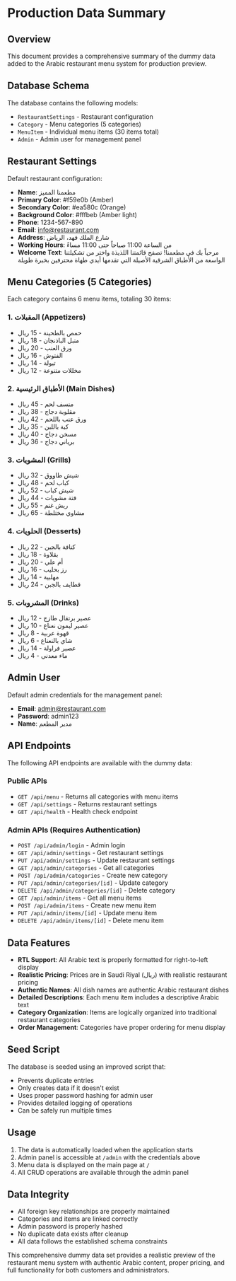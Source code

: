 # Production Data Summary

## Overview
This document provides a comprehensive summary of the dummy data added to the Arabic restaurant menu system for production preview.

## Database Schema
The database contains the following models:
- `RestaurantSettings` - Restaurant configuration
- `Category` - Menu categories (5 categories)
- `MenuItem` - Individual menu items (30 items total)
- `Admin` - Admin user for management panel

## Restaurant Settings
Default restaurant configuration:
- **Name**: مطعمنا المميز
- **Primary Color**: #f59e0b (Amber)
- **Secondary Color**: #ea580c (Orange)
- **Background Color**: #fffbeb (Amber light)
- **Phone**: 1234-567-890
- **Email**: info@restaurant.com
- **Address**: شارع الملك فهد، الرياض
- **Working Hours**: من الساعة 11:00 صباحاً حتى 11:00 مساءً
- **Welcome Text**: مرحباً بك في مطعمنا! تصفح قائمتنا اللذيذة واختر من تشكيلتنا الواسعة من الأطباق الشرقية الأصيلة التي تقدمها أيدي طهاة محترفين بخبرة طويلة

## Menu Categories (5 Categories)
Each category contains 6 menu items, totaling 30 items:

### 1. المقبلات (Appetizers)
- حمص بالطحينة - 15 ريال
- متبل الباذنجان - 18 ريال
- ورق العنب - 20 ريال
- الفتوش - 16 ريال
- تبولة - 14 ريال
- مخللات متنوعة - 12 ريال

### 2. الأطباق الرئيسية (Main Dishes)
- منسف لحم - 45 ريال
- مقلوبة دجاج - 38 ريال
- ورق عنب باللحم - 42 ريال
- كبة باللبن - 35 ريال
- مسخن دجاج - 40 ريال
- برياني دجاج - 36 ريال

### 3. المشويات (Grills)
- شيش طاووق - 32 ريال
- كباب لحم - 48 ريال
- شيش كباب - 52 ريال
- فتة مشويات - 44 ريال
- ريش غنم - 55 ريال
- مشاوي مختلطة - 65 ريال

### 4. الحلويات (Desserts)
- كنافة بالجبن - 22 ريال
- بقلاوة - 18 ريال
- أم علي - 20 ريال
- رز بحليب - 16 ريال
- مهلبية - 14 ريال
- قطايف بالجبن - 24 ريال

### 5. المشروبات (Drinks)
- عصير برتقال طازج - 12 ريال
- عصير ليمون نعناع - 10 ريال
- قهوة عربية - 8 ريال
- شاي بالنعناع - 6 ريال
- عصير فراولة - 14 ريال
- ماء معدني - 4 ريال

## Admin User
Default admin credentials for the management panel:
- **Email**: admin@restaurant.com
- **Password**: admin123
- **Name**: مدير المطعم

## API Endpoints
The following API endpoints are available with the dummy data:

### Public APIs
- `GET /api/menu` - Returns all categories with menu items
- `GET /api/settings` - Returns restaurant settings
- `GET /api/health` - Health check endpoint

### Admin APIs (Requires Authentication)
- `POST /api/admin/login` - Admin login
- `GET /api/admin/settings` - Get restaurant settings
- `PUT /api/admin/settings` - Update restaurant settings
- `GET /api/admin/categories` - Get all categories
- `POST /api/admin/categories` - Create new category
- `PUT /api/admin/categories/[id]` - Update category
- `DELETE /api/admin/categories/[id]` - Delete category
- `GET /api/admin/items` - Get all menu items
- `POST /api/admin/items` - Create new menu item
- `PUT /api/admin/items/[id]` - Update menu item
- `DELETE /api/admin/items/[id]` - Delete menu item

## Data Features
- **RTL Support**: All Arabic text is properly formatted for right-to-left display
- **Realistic Pricing**: Prices are in Saudi Riyal (ريال) with realistic restaurant pricing
- **Authentic Names**: All dish names are authentic Arabic restaurant dishes
- **Detailed Descriptions**: Each menu item includes a descriptive Arabic text
- **Category Organization**: Items are logically organized into traditional restaurant categories
- **Order Management**: Categories have proper ordering for menu display

## Seed Script
The database is seeded using an improved script that:
- Prevents duplicate entries
- Only creates data if it doesn't exist
- Uses proper password hashing for admin user
- Provides detailed logging of operations
- Can be safely run multiple times

## Usage
1. The data is automatically loaded when the application starts
2. Admin panel is accessible at `/admin` with the credentials above
3. Menu data is displayed on the main page at `/`
4. All CRUD operations are available through the admin panel

## Data Integrity
- All foreign key relationships are properly maintained
- Categories and items are linked correctly
- Admin password is properly hashed
- No duplicate data exists after cleanup
- All data follows the established schema constraints

This comprehensive dummy data set provides a realistic preview of the restaurant menu system with authentic Arabic content, proper pricing, and full functionality for both customers and administrators.